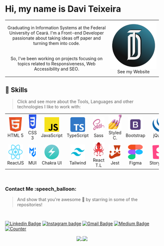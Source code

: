 <h1>Hi, my name is Davi Teixeira</h1>

<table align="center">
  <tr>
    <td align="center">
      <p>
        Graduating in Information Systems at the Federal University of Ceará. I'm a Front-end Developer passionate about taking ideas off paper and turning them into code.
      </p>
    </td>
    <td rowspan="2" align="center">
      <a href="https://daviteixeira.dev.br">
        <img src="img/logo-daviteixeira-dev.png" width="400" align="center" alt="Computador Davi Teixeira" target="_blank">
      </a>
      See my Website
    </td>
  </tr>
  <tr>
    <td align="center">
      <p>
        So, I've been working on projects focusing on topics related to Responsiveness, Web Accessibility and SEO.
      </p>
    </td>
  </tr>
</table>

<h2 align="left"> 🚀 Skills </h2>

> Click and see more about the Tools, Languages and other technologies I like to work with:

<table align="center">
  <!-- First Line -->
  <tr>
    <td align="center" width="96">
      <a href="https://developer.mozilla.org/pt-BR/docs/Web/HTML" target="_blank">
        <img src="img/html5.png" width="48" height="48" alt="HTML 5" />
      </a>
      <br>HTML 5
    </td>
    <td align="center" width="96">
      <a href="https://developer.mozilla.org/pt-BR/docs/Web/CSS">
        <img src="img/css3.png" width="48" height="48" alt="CSS 3" />
      </a>
      <br>CSS 3
    </td>
    <td align="center" width="96">
      <a href="https://developer.mozilla.org/pt-BR/docs/Web/JavaScript">
        <img src="img/javascript.png" width="48" height="48" alt="JavaScript" />
      </a>
      <br>JavaScript
    </td>
    <td align="center" width="96">
      <a href="https://www.typescriptlang.org/" >
        <img src="img/typescript.png" width="48" height="48" alt="TypeScript" />
      </a>
      <br>TypeScript
    </td>
    <td align="center" width="96">
      <a href="https://sass-lang.com/">
        <img src="img/sass.png" width="48" height="48" alt="Sass" />
      </a>
      <br>Sass
    </td>
    <td align="center" width="96">
      <a href="https://styled-components.com/">
        <img src="img/styled-components.png" width="48" height="48" alt="Sass" />
      </a>
      <br>Styled C.
    </td>
    <td align="center" width="96">
      <a href="https://getbootstrap.com/">
        <img src="img/bootstrap.png" width="48" height="48" alt="Bootstrap" />
      </a>
      <br>Bootstrap
    </td>
    <td align="center" width="96">
      <a href="https://jquery.com/">
        <img src="img/jquery.png" width="48" height="48" alt="jQuery" />
      </a>
      <br>jQuery
    </td> 
  </tr>
  <tr>
    <td align="center" width="96">
      <a href="https://pt-br.reactjs.org/" >
        <img src="img/reactjs.png" width="48" height="48" alt="React" />
      </a>
      <br>ReactJS
    </td>
    <td align="center" width="96">
      <a href="https://mui.com/" >
        <img src="img/material-ui.png" 
             width="48" height="48" alt="Material UI" />
      </a>
      <br>MUI
    </td>
    <td align="center" width="96">
      <a href="https://chakra-ui.com/" >
        <img src="img/chakra-ui.png" 
             width="48" height="48" alt="Material UI" />
      </a>
      <br>Chakra UI
    </td>
    <td align="center" width="96">
      <a href="https://tailwindcss.com/" >
        <img src="img/tailwindcss.png" 
             width="48" height="48" alt="Tailwind CSS" />
      </a>
      <br>Tailwind
    </td>
    <td align="center" width="96">
      <a href="https://testing-library.com/" >
        <img src="img/react-testing-library.png" 
             width="48" height="48" alt="React Testing Library" />
      </a>
      <br>React T.L
    </td>
    <td align="center" width="96">
      <a href="https://jestjs.io/pt-BR/" >
        <img src="img/jest.png" 
             width="48" height="48" alt="Jest" />
      </a>
      <br>Jest
    </td>
    <td align="center" width="96">
      <a href="https://www.figma.com/" >
        <img src="img/figma.png" 
             width="48" height="48" alt="Figma" />
      </a>
      <br>Figma
    </td>
    <td align="center" width="96">
      <a href="https://storybook.js.org/" >
        <img src="img/storybook.png" 
             width="48" height="48" alt="Storybook" />
      </a>
      <br>Storybook
    </td>
  </tr>
  <!-- End of First Line -->
</table>

<br />

<h3 align="left"> Contact Me :speech_balloon: </h3>

> And show that you're awesome 🤩 by starring in some of the repositories!

<br />

[![Linkedin Badge](https://img.shields.io/badge/LinkedIn-0077B5?style=for-the-badge&logo=linkedin&logoColor=white&link)](https://www.linkedin.com/in/daviteixeira-me/)
[![Instagram badge](https://img.shields.io/badge/Instagram-E4405F?style=for-the-badge&logo=instagram&logoColor=white)](https://www.instagram.com/daviteixeira.dev/)
[![Gmail Badge](https://img.shields.io/badge/Gmail-D14836?style=for-the-badge&logo=gmail&logoColor=white)](mailto:daviteixeira.dev@gmail.com)
[![Medium Badge](https://img.shields.io/badge/Medium-12100E?style=for-the-badge&logo=medium&logoColor=white)](https://medium.com/@daviteixeira.btm)
[![Counter](https://komarev.com/ghpvc/?username=daviteixeira-btm&color=brightgreen)](https://www.daviteixeira.dev.br)

<div align="center">
  <a href="https://github.com/daviteixeira-btm">
  <img width="300px" align="center" 
       src="https://github-readme-stats.vercel.app/api/top-langs/?username=daviteixeira-btm&layout=compact&langs_count=8&theme=gotham"/>
  <img width="420px" align="center" 
       src="https://github-readme-stats.vercel.app/api?username=daviteixeira-btm&show_icons=true&theme=gotham&include_all_commits=true&count_private=true"/>
</div>
